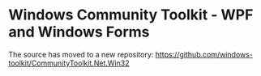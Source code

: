 # Windows Community Toolkit - WPF and Windows Forms

The source has moved to a new repository: https://github.com/windows-toolkit/CommunityToolkit.Net.Win32